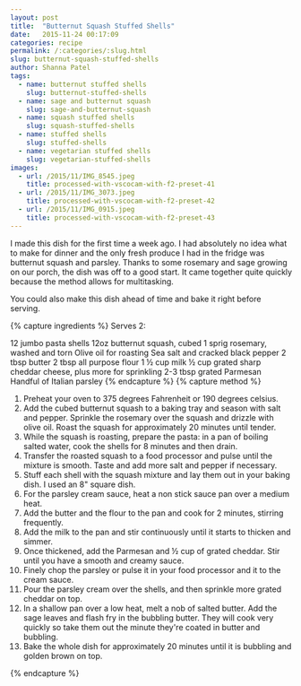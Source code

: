 ```yaml
---
layout: post
title:  "Butternut Squash Stuffed Shells"
date:   2015-11-24 00:17:09
categories: recipe
permalink: /:categories/:slug.html
slug: butternut-squash-stuffed-shells
author: Shanna Patel
tags: 
  - name: butternut stuffed shells
    slug: butternut-stuffed-shells
  - name: sage and butternut squash
    slug: sage-and-butternut-squash
  - name: squash stuffed shells
    slug: squash-stuffed-shells
  - name: stuffed shells
    slug: stuffed-shells
  - name: vegetarian stuffed shells
    slug: vegetarian-stuffed-shells
images: 
  - url: /2015/11/IMG_8545.jpeg
    title: processed-with-vscocam-with-f2-preset-41
  - url: /2015/11/IMG_3073.jpeg
    title: processed-with-vscocam-with-f2-preset-42
  - url: /2015/11/IMG_0915.jpeg
    title: processed-with-vscocam-with-f2-preset-43
---
```

<p>I made this dish for the first time a week ago. I had absolutely no idea what to make for dinner and the only fresh produce I had in the fridge was butternut squash and parsley. Thanks to some rosemary and sage growing on our porch, the dish was off to a good start. It came together quite quickly because the method allows for multitasking.</p>
<p>You could also make this dish ahead of time and bake it right before serving.</p>
{% capture ingredients %}
Serves 2:

12 jumbo pasta shells
12oz butternut squash, cubed
1 sprig rosemary, washed and torn
Olive oil for roasting
Sea salt and cracked black pepper
2 tbsp butter
2 tbsp all purpose flour
1 ½ cup milk
½ cup grated sharp cheddar cheese, plus more for sprinkling
2-3 tbsp grated Parmesan
Handful of Italian parsley
{% endcapture %}
{% capture method %}
<ol>
<li class="p1">Preheat your oven to 375 degrees Fahrenheit or 190 degrees celsius.</li>
<li class="p1">Add the cubed butternut squash to a baking tray and season with salt and pepper. Sprinkle the rosemary over the squash and drizzle with olive oil. Roast the squash for approximately 20 minutes until tender.</li>
<li class="p1">While the squash is roasting, prepare the pasta: in a pan of boiling salted water, cook the shells for 8 minutes and then drain.</li>
<li class="p1">Transfer the roasted squash to a food processor and pulse until the mixture is smooth. Taste and add more salt and pepper if necessary.</li>
<li class="p1">Stuff each shell with the squash mixture and lay them out in your baking dish. I used an 8" square dish.</li>
<li class="p1">For the parsley cream sauce, heat a non stick sauce pan over a medium heat.</li>
<li class="p1">Add the butter and the flour to the pan and cook for 2 minutes, stirring frequently.</li>
<li class="p1">Add the milk to the pan and stir continuously until it starts to thicken and simmer.</li>
<li class="p1">Once thickened, add the Parmesan and ½ cup of grated cheddar. Stir until you have a smooth and creamy sauce.</li>
<li class="p1">Finely chop the parsley or pulse it in your food processor and it to the cream sauce.</li>
<li class="p1">Pour the parsley cream over the shells, and then sprinkle more grated cheddar on top.</li>
<li class="p1">In a shallow pan over a low heat, melt a nob of salted butter. Add the sage leaves and flash fry in the bubbling butter. They will cook very quickly so take them out the minute they're coated in butter and bubbling.</li>
<li class="p1">Bake the whole dish for approximately 20 minutes until it is bubbling and golden brown on top.</li>
</ol>
{% endcapture %}
